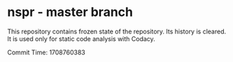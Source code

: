# nspr - master branch

This repository contains frozen state of the repository.
Its history is cleared. It is used only for static code
analysis with Codacy.

Commit Time: 1708760383
